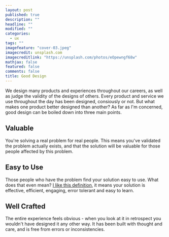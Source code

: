 ```yaml
---
layout: post
published: true
description: ""
headline: ""
modified: ""
categories: 
  - ux
tags: ""
imagefeature: "cover-03.jpeg"
imagecredit: unsplash.com
imagecreditlink: "https://unsplash.com/photos/eOpewngf68w"
mathjax: false
featured: false
comments: false
title: Good Design
---
```



We design many products and experiences throughout our careers, as well as judge the validity of the designs of others. Every product and service we use throughout the day has been designed, consiously or not. But what makes one product better designed than another? As far as I'm concerned, good design can be boiled down into three main points.

## Valuable 
You're solving a real problem for real people. This means you've validated the problem actually exists, and that the solution will be valuable for those people affected by this problem.

## Easy to Use
Those people who have the problem find your solution easy to use. What does that even mean? [I like this definition](http://www.wqusability.com/articles/more-than-ease-of-use.html), it means your solution is effective, efficient, engaging, error tolerant and easy to learn.

## Well Crafted
The entire experience feels obvious - when you look at it in retrospect you wouldn't have designed it any other way. It has been built with thought and care, and is free from errors or inconsistencies.
